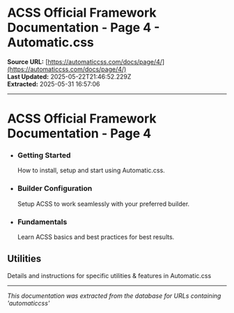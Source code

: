 # ACSS Official Framework Documentation - Page 4 - Automatic.css

**Source URL:** [https://automaticcss.com/docs/page/4/](https://automaticcss.com/docs/page/4/)  
**Last Updated:** 2025-05-22T21:46:52.229Z  
**Extracted:** 2025-05-31 16:57:06

---

# ACSS Official Framework Documentation - Page 4

*   ### Getting Started
    
    How to install, setup and start using Automatic.css.
    
*   ### Builder Configuration
    
    Setup ACSS to work seamlessly with your preferred builder.
    
*   ### Fundamentals
    
    Learn ACSS basics and best practices for best results.
    

## Utilities

Details and instructions for specific utilities & features in Automatic.css

---

*This documentation was extracted from the database for URLs containing 'automaticcss'*
